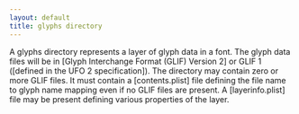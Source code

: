 ```yaml
---
layout: default
title: glyphs directory
---
```


A glyphs directory represents a layer of glyph data in a font. The glyph data files will be in [Glyph Interchange Format (GLIF) Version 2] or GLIF 1 ([defined in the UFO 2 specification]). The directory may contain zero or more GLIF files. It must contain a [contents.plist] file defining the file name to glyph name mapping even if no GLIF files are present. A [layerinfo.plist] file may be present defining various properties of the layer.
